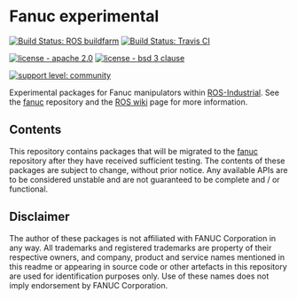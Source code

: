 # Fanuc experimental

[![Build Status: ROS buildfarm](http://build.ros.org/job/Kdev__fanuc_experimental__ubuntu_xenial_amd64/badge/icon)](http://build.ros.org/job/Kdev__fanuc_experimental__ubuntu_xenial_amd64)
[![Build Status: Travis CI](https://travis-ci.org/ros-industrial/fanuc_experimental.svg?branch=indigo-devel)](https://travis-ci.org/ros-industrial/fanuc_experimental)

[![license - apache 2.0](https://img.shields.io/:license-Apache%202.0-yellowgreen.svg)](https://opensource.org/licenses/Apache-2.0)
[![license - bsd 3 clause](https://img.shields.io/:license-BSD%203--Clause-blue.svg)](https://opensource.org/licenses/BSD-3-Clause)

[![support level: community](https://img.shields.io/badge/support%20level-community-lightgray.png)](http://rosindustrial.org/news/2016/10/7/better-supporting-a-growing-ros-industrial-software-platform)

Experimental packages for Fanuc manipulators within [ROS-Industrial][].
See the [fanuc][] repository and the [ROS wiki][] page for more information.


## Contents

This repository contains packages that will be migrated to the [fanuc][]
repository after they have received sufficient testing. The contents of
these packages are subject to change, without prior notice. Any available
APIs are to be considered unstable and are not guaranteed to be complete
and / or functional.


## Disclaimer

The author of these packages is not affiliated with FANUC Corporation in any way.
All trademarks and registered trademarks are property of their respective owners, and company, product and service names mentioned in this readme or appearing in source code or other artefacts in this repository are used for identification purposes only.
Use of these names does not imply endorsement by FANUC Corporation.


[ROS-Industrial]: http://wiki.ros.org/Industrial
[ROS wiki]: http://wiki.ros.org/fanuc_experimental
[fanuc]: https://github.com/ros-industrial/fanuc
